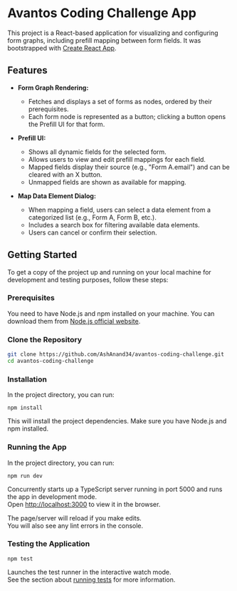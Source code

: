 # Avantos Coding Challenge App

This project is a React-based application for visualizing and configuring form graphs, including prefill mapping between form fields. It was bootstrapped with [Create React App](https://github.com/facebook/create-react-app).

## Features

- **Form Graph Rendering:**
  - Fetches and displays a set of forms as nodes, ordered by their prerequisites.
  - Each form node is represented as a button; clicking a button opens the Prefill UI for that form.

- **Prefill UI:**
  - Shows all dynamic fields for the selected form.
  - Allows users to view and edit prefill mappings for each field.
  - Mapped fields display their source (e.g., "Form A.email") and can be cleared with an X button.
  - Unmapped fields are shown as available for mapping.

- **Map Data Element Dialog:**
  - When mapping a field, users can select a data element from a categorized list (e.g., Form A, Form B, etc.).
  - Includes a search box for filtering available data elements.
  - Users can cancel or confirm their selection.

## Getting Started

To get a copy of the project up and running on your local machine for development and testing purposes, follow these steps:

### Prerequisites
You need to have Node.js and npm installed on your machine. You can download them from [Node.js official website](https://nodejs.org/).

### Clone the Repository

```bash
git clone https://github.com/AshAnand34/avantos-coding-challenge.git
cd avantos-coding-challenge
```

### Installation

In the project directory, you can run:

`npm install`

This will install the project dependencies. Make sure you have Node.js and npm installed.

### Running the App
In the project directory, you can run:

```npm run dev```

Concurrently starts up a TypeScript server running in port 5000 and runs the app in development mode.\
Open [http://localhost:3000](http://localhost:3000) to view it in the browser.

The page/server will reload if you make edits.\
You will also see any lint errors in the console.

### Testing the Application

```npm test```

Launches the test runner in the interactive watch mode.\
See the section about [running tests](https://facebook.github.io/create-react-app/docs/running-tests) for more information.
